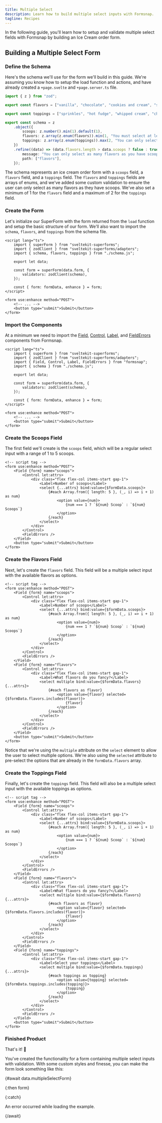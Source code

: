 ```yaml
---
title: Multiple Select
description: Learn how to build multiple select inputs with Formsnap.
tagline: Recipes
---
```


<script>
	import { Steps, LoadingCard } from "$lib/components"
	import MultipleSelectForm from "$lib/components/examples/multiple-select.svelte"
	export let data;
</script>

In the following guide, you'll learn how to setup and validate multiple select fields with Formsnap by building an Ice Cream order form.

## Building a Multiple Select Form

<Steps>

### Define the Schema

Here's the schema we'll use for the form we'll build in this guide. We're assuming you know how to setup the load function and actions, and have already created a `+page.svelte` and `+page.server.ts` file.

```ts title="schema.ts"
import { z } from "zod";

export const flavors = ["vanilla", "chocolate", "cookies and cream", "strawberry"] as const;

export const toppings = ["sprinkles", "hot fudge", "whipped cream", "cherry"] as const;

export const schema = z
	.object({
		scoops: z.number().min(1).default(1),
		flavors: z.array(z.enum(flavors)).min(1, "You must select at least one flavor."),
		toppings: z.array(z.enum(toppings)).max(2, "You can only select up to two toppings."),
	})
	.refine((data) => (data.flavors.length > data.scoops ? false : true), {
		message: "You can only select as many flavors as you have scoops.",
		path: ["flavors"],
	});
```

The schema represents an ice cream order form with a `scoops` field, a `flavors` field, and a `toppings` field. The `flavors` and `toppings` fields are arrays of enums, and we've added some custom validation to ensure the user can only select as many flavors as they have scoops. We've also set a minimum of 1 for the `flavors` field and a maximum of 2 for the `toppings` field.

### Create the Form

Let's initialize our SuperForm with the form returned from the `load` function and setup the basic structure of our form. We'll also want to import the `schema`, `flavors`, and `toppings` from the schema file.

```svelte title="+page.svelte"
<script lang="ts">
	import { superForm } from "sveltekit-superforms";
	import { zodClient } from "sveltekit-superforms/adapters";
	import { schema, flavors, toppings } from "./schema.js";

	export let data;

	const form = superForm(data.form, {
		validators: zodClient(schema),
	});

	const { form: formData, enhance } = form;
</script>

<form use:enhance method="POST">
	<!-- ... -->
	<button type="submit">Submit</button>
</form>
```

### Import the Components

At a minimum we need to import the [Field](/docs/components/field), [Control](/docs/components/control), [Label](/docs/components/label), and [FieldErrors](/docs/components/field-errors) components from Formsnap.

```svelte title="+page.svelte"  {4}
<script lang="ts">
	import { superForm } from "sveltekit-superforms";
	import { zodClient } from "sveltekit-superforms/adapters";
	import { Field, Control, Label, FieldErrors } from "formsnap";
	import { schema } from "./schema.js";

	export let data;

	const form = superForm(data.form, {
		validators: zodClient(schema),
	});

	const { form: formData, enhance } = form;
</script>

<form use:enhance method="POST">
	<!-- ... -->
	<button type="submit">Submit</button>
</form>
```

### Create the Scoops Field

The first field we'll create is the `scoops` field, which will be a regular select input with a range of 1 to 5 scoops.

```svelte title="+page.svelte"  {3-17}
<!-- script tag -->
<form use:enhance method="POST">
	<Field {form} name="scoops">
		<Control let:attrs>
			<div class="flex flex-col items-start gap-1">
				<Label>Number of scoops</Label>
				<select {...attrs} bind:value={$formData.scoops}>
					{#each Array.from({ length: 5 }, (_, i) => i + 1) as num}
						<option value={num}>
							{num === 1 ? `${num} Scoop` : `${num} Scoops`}
						</option>
					{/each}
				</select>
			</div>
		</Control>
		<FieldErrors />
	</Field>
	<button type="submit">Submit</button>
</form>
```

### Create the Flavors Field

Next, let's create the `flavors` field. This field will be a multiple select input with the available flavors as options.

```svelte title="+page.svelte"  {18-32}
<!-- script tag -->
<form use:enhance method="POST">
	<Field {form} name="scoops">
		<Control let:attrs>
			<div class="flex flex-col items-start gap-1">
				<Label>Number of scoops</Label>
				<select {...attrs} bind:value={$formData.scoops}>
					{#each Array.from({ length: 5 }, (_, i) => i + 1) as num}
						<option value={num}>
							{num === 1 ? `${num} Scoop` : `${num} Scoops`}
						</option>
					{/each}
				</select>
			</div>
		</Control>
		<FieldErrors />
	</Field>
	<Field {form} name="flavors">
		<Control let:attrs>
			<div class="flex flex-col items-start gap-1">
				<Label>What flavors do you fancy?</Label>
				<select multiple bind:value={$formData.flavors} {...attrs}>
					{#each flavors as flavor}
						<option value={flavor} selected={$formData.flavors.includes(flavor)}>
							{flavor}
						</option>
					{/each}
				</select>
			</div>
		</Control>
		<FieldErrors />
	</Field>
	<button type="submit">Submit</button>
</form>
```

Notice that we're using the `multiple` attribute on the `select` element to allow the user to select multiple options. We're also using the `selected` attribute to pre-select the options that are already in the `formData.flavors` array.

### Create the Toppings Field

Finally, let's create the `toppings` field. This field will also be a multiple select input with the available toppings as options.

```svelte title="+page.svelte"  {33-47}
<!-- script tag -->
<form use:enhance method="POST">
	<Field {form} name="scoops">
		<Control let:attrs>
			<div class="flex flex-col items-start gap-1">
				<Label>Number of scoops</Label>
				<select {...attrs} bind:value={$formData.scoops}>
					{#each Array.from({ length: 5 }, (_, i) => i + 1) as num}
						<option value={num}>
							{num === 1 ? `${num} Scoop` : `${num} Scoops`}
						</option>
					{/each}
				</select>
			</div>
		</Control>
		<FieldErrors />
	</Field>
	<Field {form} name="flavors">
		<Control let:attrs>
			<div class="flex flex-col items-start gap-1">
				<Label>What flavors do you fancy?</Label>
				<select multiple bind:value={$formData.flavors} {...attrs}>
					{#each flavors as flavor}
						<option value={flavor} selected={$formData.flavors.includes(flavor)}>
							{flavor}
						</option>
					{/each}
				</select>
			</div>
		</Control>
		<FieldErrors />
	</Field>
	<Field {form} name="toppings">
		<Control let:attrs>
			<div class="flex flex-col items-start gap-1">
				<Label>Select your toppings</Label>
				<select multiple bind:value={$formData.toppings} {...attrs}>
					{#each toppings as topping}
						<option value={topping} selected={$formData.toppings.includes(topping)}>
							{topping}
						</option>
					{/each}
				</select>
			</div>
		</Control>
		<FieldErrors />
	</Field>
	<button type="submit">Submit</button>
</form>
```

### Finished Product

That's it! 🎉

You've created the functionality for a form containing multiple select inputs with validation. With some custom styles and finesse, you can make the form look something like this:

{#await data.multipleSelectForm}

<LoadingCard class="h-[417px]" />

{:then form}

<MultipleSelectForm data={form} />

{:catch}

An error occurred while loading the example.

{/await}

</Steps>
